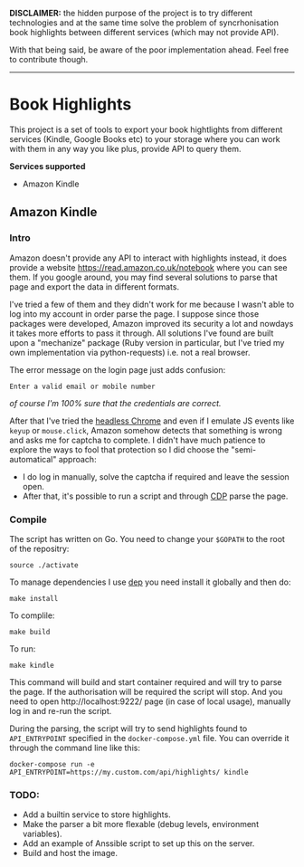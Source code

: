 **DISCLAIMER:** the hidden purpose of the project is to try different technologies and at the same time solve the problem of syncrhonisation book highlights between different services (which may not provide API).

With that being said, be aware of the poor implementation ahead. Feel free to contribute though.

---

# Book Highlights

This project is a set of tools to export your book hightlights from different services (Kindle, Google Books etc) to your storage where you can work with them in any way you like plus, provide API to query them.


**Services supported**

* Amazon Kindle


## Amazon Kindle

### Intro

Amazon doesn't provide any API to interact with highlights instead, it does provide a website https://read.amazon.co.uk/notebook where you can see them. If you google around, you may find several solutions to parse that page and export the data in different formats.

I've tried a few of them and they didn't work for me because I wasn't able to log into my account in order parse the page. I suppose since those packages were developed, Amazon improved its security a lot and nowdays it takes more efforts to pass it through. All solutions I've found are built upon a "mechanize" package (Ruby version in particular, but I've tried my own implementation via python-requests) i.e. not a real browser. 

The error message on the login page just adds confusion:

```
Enter a valid email or mobile number
```

*of course I'm 100% sure that the credentials are correct.*

After that I've tried the [headless Chrome](https://hub.docker.com/r/justinribeiro/chrome-headless/) and even if I emulate JS events like `keyup` or `mouse.click`, Amazon somehow detects that something is wrong and asks me for captcha to complete. I didn't have much patience to explore the ways to fool that protection so I did choose the "semi-automatical" approach:

* I do log in manually, solve the captcha if required and leave the session open.
* After that, it's possible to run a script and through [CDP](https://chromedevtools.github.io/devtools-protocol/) parse the page.

### Compile

The script has written on Go. You need to change your `$GOPATH` to the root of the repositry:

```shell
source ./activate
```

To manage dependencies I use [dep](https://github.com/golang/dep) you need install it globally and then do:

```shell
make install
```

To complile:

```shell
make build
```

To run:

```shell
make kindle
```

This command will build and start container required and will try to parse the page. If the authorisation will be required the script will stop. And you need to open http://localhost:9222/ page (in case of local usage), manually log in and re-run the script.

During the parsing, the script will try to send highlights found to `API_ENTRYPOINT` specified in the `docker-compose.yml` file. You can override it through the command line like this:

```shell
docker-compose run -e API_ENTRYPOINT=https://my.custom.com/api/highlights/ kindle
```


### TODO:

* Add a builtin service to store highlights.
* Make the parser a bit more flexable (debug levels, environment variables).
* Add an example of Anssible script to set up this on the server.
* Build and host the image.
